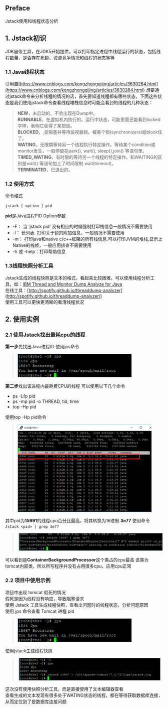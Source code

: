 ## Preface

Jstack使用和线程状态分析

## 1. Jstack初识

JDK自带工具，在JDK5开始提供，可以打印指定进程中线程运行的状态，包括线程数量、是否存在死锁、资源竞争情况和线程的状态等等

### 1.1 Java线程状态

引用自[https://www.cnblogs.com/kongzhongqijing/articles/3630264.html](https://www.cnblogs.com/kongzhongqijing/articles/3630264.html)
想要通过jstack命令来分析线程的情况的话，首先要知道线程都有哪些状态，下面这些状态是我们使用jstack命令查看线程堆栈信息时可能会看到的线程的几种状态：  

> **NEW**，未启动的。不会出现在Dump中。  
> **RUNNABLE**，在虚拟机内执行的。运行中状态，可能里面还能看到locked字样，表明它获得了某把锁。  
> **BLOCKED**，,受阻塞并等待监视器锁。被某个锁(synchronizers)給block住了。  
> **WATING**，无限期等待另一个线程执行特定操作。等待某个condition或monitor发生，一般停留在park(), wait(),
> sleep(),join() 等语句里。  
> **TIMED_WATING**，有时限的等待另一个线程的特定操作。和WAITING的区别是wait() 等语句加上了时间限制 wait(timeout)。  
> **TERMINATED**，已退出的。  

### 1.2 使用方式
命令格式

    jstack [ option ] pid
  
  **pid**是Java进程PID
Option参数

- -F： 当 ’jstack pid’  没有相应的时候强制打印栈信息一般情况不需要使用
- -l： 长列表. 打印关于锁的附加信息，一般情况不需要使用
- -m： 打印java和native c/c++框架的所有栈信息.可以打印JVM的堆栈,显示上Native的栈帧，一般应用排查不需要使用
 - -h 或 -help：打印帮助信息  

### 1.3线程快照分析工具

Jstack生成的线程快照是文本的格式，看起来比较困难，可以使用线程分析工具，如：[IBM Thread and Monitor Dump Analyze for Java](https://www.ibm.com/developerworks/community/groups/service/html/communitystart?communityUuid=2245aa39-fa5c-4475-b891-14c205f7333c)  
在线工具：[http://spotify.github.io/threaddump-analyzer](http://spotify.github.io/threaddump-analyzer/)  
使用工具可以更快更清晰的看清线程状况

## 2. 使用实例
### 2.1 使用Jstack找出最耗cpu的线程

**第一步**先找出Java进程ID
使用jps命令

>![jsp][1]

**第二步**找出该进程内最耗费CPU的线程
可以使用以下几个命令

- ps -Lfp pid 
- ps -mp pid -o THREAD, tid, time  
- top -Hp pid

使用top -Hp pid命令

> ![jsp][2]

其中pid为**15991**的线程cpu百分比最高，将其转换为16进制 **3e77**
使用命令`Jstack <pid> | grep 3e77`

> ![jsp][3]
> 
可以看到是**ContainerBackgroundProcessor**这个类占的cpu最高
该类为tomcat内部类，所以所写程序并没有占用很多cpu，应用cpu正常

### 2.2 项目中使用示例
项目中出现 tomcat 假死的情况  
假死是因为线程没有响应，导致阻塞请求  
使用 Jstack 工具生成线程快照，查看出问题时的线程状态，分析问题原因  
使用 jps 命令查看 Tomcat 进程 pid
>![jsp](https://github.com/HuangZhiAn/MyBlog/raw/master/resource/jps.png)

使用jstack生成线程快照

> ![jsp](https://github.com/HuangZhiAn/MyBlog/raw/master/resource/jstack-pid.png)

这次没有使用快照分析工具，而是直接使用了文本编辑器查看  
查看生成的文本发现有很多处于WATING状态的线程，都在等待获取数据库连接，从而定位到了是数据库连接问题

[1]:https://github.com/HuangZhiAn/MyBlog/raw/master/resource/jps.png
[2]:https://github.com/HuangZhiAn/MyBlog/raw/master/resource/top_Hp-pid.png
[3]:https://github.com/HuangZhiAn/MyBlog/raw/master/resource/jstack-pid-grep.png
